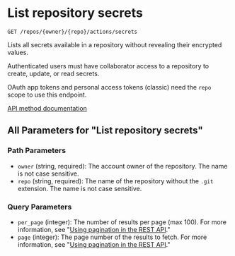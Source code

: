 # List repository secrets

`GET /repos/{owner}/{repo}/actions/secrets`

Lists all secrets available in a repository without revealing their encrypted
values.

Authenticated users must have collaborator access to a repository to create, update, or read secrets.

OAuth app tokens and personal access tokens (classic) need the `repo` scope to use this endpoint.

[API method documentation](https://docs.github.com/rest/actions/secrets#list-repository-secrets)

## All Parameters for "List repository secrets"

### Path Parameters

- `owner` (string, required): The account owner of the repository. The name is not case sensitive.
- `repo` (string, required): The name of the repository without the `.git` extension. The name is not case sensitive.
### Query Parameters

- `per_page` (integer): The number of results per page (max 100). For more information, see "[Using pagination in the REST API](https://docs.github.com/rest/using-the-rest-api/using-pagination-in-the-rest-api)."
- `page` (integer): The page number of the results to fetch. For more information, see "[Using pagination in the REST API](https://docs.github.com/rest/using-the-rest-api/using-pagination-in-the-rest-api)."